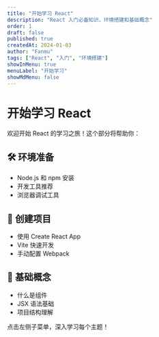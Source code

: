 ```yaml
---
title: "开始学习 React"
description: "React 入门必备知识，环境搭建和基础概念"
order: 1
draft: false
published: true
createdAt: 2024-01-03
author: "Fanmu"
tags: ["React", "入门", "环境搭建"]
showInMenu: true
menuLabel: "开始学习"
showMdMenu: false
---
```


# 开始学习 React

欢迎开始 React 的学习之旅！这个部分将帮助你：

## 🛠 环境准备

- Node.js 和 npm 安装
- 开发工具推荐
- 浏览器调试工具

## 🚀 创建项目

- 使用 Create React App
- Vite 快速开发
- 手动配置 Webpack

## 📖 基础概念

- 什么是组件
- JSX 语法基础
- 项目结构理解

点击左侧子菜单，深入学习每个主题！
